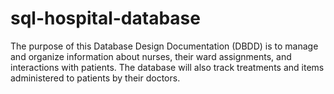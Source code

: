 # sql-hospital-database
The purpose of this Database Design Documentation (DBDD) is to manage and organize information about nurses, their ward assignments, and interactions with patients. The database will also track treatments and items administered to patients by their doctors. 

